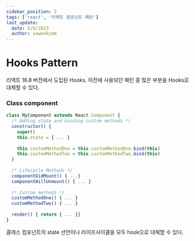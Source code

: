 ```yaml
---
sidebar_position: 2
tags: ['react', '리액트 컴포넌트 패턴']
last_update:
  date: 5/9/2023
  author: sewonkimm
---
```


# Hooks Pattern 

리액트 16.8 버전에서 도입된 Hooks. 이전에 사용되던 패턴 중 많은 부분을 Hooks로 대체할 수 있다.

### Class component 

```jsx
class MyComponent extends React.Component {
  /* Adding state and binding custom methods */
  constructor() {
    super()
    this.state = { ... }
 
    this.customMethodOne = this.customMethodOne.bind(this)
    this.customMethodTwo = this.customMethodTwo.bind(this)
  }
 
  /* Lifecycle Methods */
  componentDidMount() { ...}
  componentWillUnmount() { ... }
 
  /* Custom methods */
  customMethodOne() { ... }
  customMethodTwo() { ... }
 
  render() { return { ... }}
}
```

클래스 컴포넌트의 state 선언이나 라이프사이클을 모두 hook으로 대체할 수 있다.



